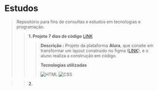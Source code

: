 # Estudos

> Repositório para fins de consultas e estudos em tecnologias e programação.
>> **1. Projeto 7 dias de código** [LINK](https://github.com/ROGER-UFRGS/Estudos/tree/main/Html5-Css3)
>>> **Descrição :**
>>> Projeto da plataforma **Alura**, que consite em transformar um layout construido no figma ([LINK](https://www.figma.com/file/mm3MLozvUDGhDRTxSLlGL5/7daysOfCode-HTML-CSS?node-id=0%3A1&t=ej2ijbbbWZkcKZRh-0,"Projeto-Figma")), e o aluno realiza
>>> a construção em código.
>>> 
>>> **Tecnologias utilizadas**
>>>   
>>>![HTML](https://icongr.am/devicon/html5-plain.svg?size=32&color=currentColor,"HTML")
>>>![CSS](https://icongr.am/devicon/css3-plain.svg?size=32&color=currentColor,"CSS")
>>>
>>>

>>**2.**
